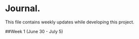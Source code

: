 # Journal.

This file contains weekly updates while developing this project.

##Week 1 (June 30 - July 5)